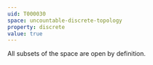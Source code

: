 ```yaml
---
uid: T000030
space: uncountable-discrete-topology
property: discrete
value: true
---
```

All subsets of the space are open by definition.
